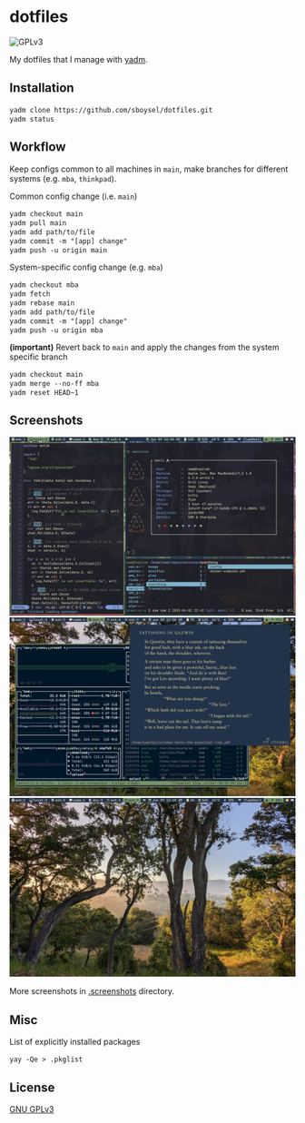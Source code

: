 # dotfiles

![GPLv3](https://img.shields.io/badge/license-GPL3-brightgreen)

My dotfiles that I manage with [yadm](https://yadm.io/).

## Installation

```
yadm clone https://github.com/sboysel/dotfiles.git
yadm status
```

## Workflow

Keep configs common to all machines in `main`, make branches for different 
systems (e.g. `mba`, `thinkpad`).

Common config change (i.e. `main`)

```
yadm checkout main
yadm pull main
yadm add path/to/file
yadm commit -m "[app] change"
yadm push -u origin main
```

System-specific config change (e.g. `mba`)

```
yadm checkout mba
yadm fetch
yadm rebase main
yadm add path/to/file
yadm commit -m "[app] change"
yadm push -u origin mba
```

**(important)** Revert back to `main` and apply the changes from the system specific branch

```
yadm checkout main
yadm merge --no-ff mba
yadm reset HEAD~1
```

## Screenshots

![](../.screenshots/mba/screen0.png?raw=true)
![](../.screenshots/mba/screen1.png?raw=true)
![](../.screenshots/mba/screen2.png?raw=true)

More screenshots in [.screenshots](../.screenshots) directory.

## Misc

List of explicitly installed packages
```
yay -Qe > .pkglist
```

## License

[GNU GPLv3](https://choosealicense.com/licenses/gpl-3.0/)
